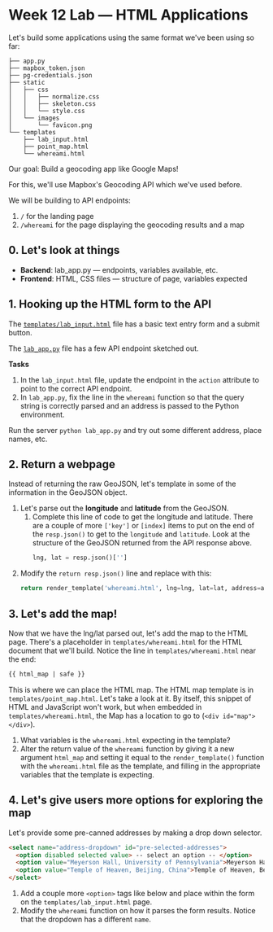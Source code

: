 # Week 12 Lab — HTML Applications

Let's build some applications using the same format we've been using so far:

```
├── app.py
├── mapbox_token.json
├── pg-credentials.json
├── static
│   ├── css
│   │   ├── normalize.css
│   │   ├── skeleton.css
│   │   └── style.css
│   └── images
│       └── favicon.png
└── templates
    ├── lab_input.html
    ├── point_map.html
    └── whereami.html
```

Our goal: Build a geocoding app like Google Maps!

For this, we'll use Mapbox's Geocoding API which we've used before.

We will be building to API endpoints:

1. `/` for the landing page
2. `/whereami` for the page displaying the geocoding results and a map

## 0. Let's look at things

* **Backend**: lab_app.py — endpoints, variables available, etc.
* **Frontend**: HTML, CSS files — structure of page, variables expected


## 1. Hooking up the HTML form to the API

The [`templates/lab_input.html`](templates/lab_input.html) file has a basic text entry form and a submit button.

The [`lab_app.py`](lab_app.py) file has a few API endpoint sketched out.

**Tasks**

1. In the `lab_input.html` file, update the endpoint in the `action` attribute to point to the correct API endpoint.
2. In `lab_app.py`, fix the line in the `whereami` function so that the query string is correctly parsed and an address is passed to the Python environment.

Run the server `python lab_app.py` and try out some different address, place names, etc.

## 2. Return a webpage

Instead of returning the raw GeoJSON, let's template in some of the information in the GeoJSON object.


1. Let's parse out the **longitude** and **latitude** from the GeoJSON.
   1. Complete this line of code to get the longitude and latitude. There are a couple of more `['key']` or `[index]` items to put on the end of the `resp.json()` to get to the `longitude` and `latitude`. Look at the structure of the GeoJSON returned from the API response above.
      ```python
      lng, lat = resp.json()['']
      ```
2. Modify the `return resp.json()` line and replace with this:
   ```python
   return render_template('whereami.html', lng=lng, lat=lat, address=address)
   ```

## 3. Let's add the map!

Now that we have the lng/lat parsed out, let's add the map to the HTML page. There's a placeholder in `templates/whereami.html` for the HTML document that we'll build. Notice the line in `templates/whereami.html` near the end:

```HTML
{{ html_map | safe }}
```

This is where we can place the HTML map. The HTML map template is in `templates/point_map.html`. Let's take a look at it. By itself, this snippet of HTML and JavaScript won't work, but when embedded in `templates/whereami.html`, the Map has a location to go to (`<div id="map"></div>`).

1. What variables is the `whereami.html` expecting in the template?
2. Alter the return value of the `whereami` function by giving it a new argument `html_map` and setting it equal to the `render_template()` function with the `whereami.html` file as the template, and filling in the appropriate variables that the template is expecting.


## 4. Let's give users more options for exploring the map

Let's provide some pre-canned addresses by making a drop down selector.

```HTML
<select name="address-dropdown" id="pre-selected-addresses">
  <option disabled selected value> -- select an option -- </option>
  <option value="Meyerson Hall, University of Pennsylvania">Meyerson Hall, University of Pennsylvania</option>
  <option value="Temple of Heaven, Beijing, China">Temple of Heaven, Beijing, China</option>
</select>
```

1. Add a couple more `<option>` tags like below and place within the form on the `templates/lab_input.html` page.
2. Modify the `whereami` function on how it parses the form results. Notice that the dropdown has a different `name`.
